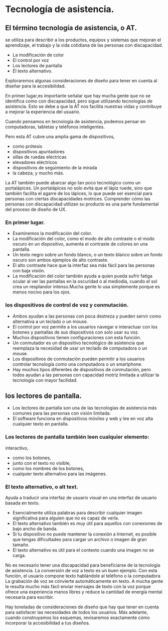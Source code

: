 # Tecnología de asistencia.


## El término tecnología de asistencia, o AT.
se utiliza para describir a los productos, equipos y sistemas que mejoran el aprendizaje, el trabajo y la vida cotidiana de las personas con discapacidad.

- La modificación de color
- El control por voz
- Los lectores de pantalla 
- El texto alternativo.

Exploraremos algunas consideraciones de diseño para tener en cuenta al diseñar para la accesibilidad.

En primer lugar,es importante señalar que hay mucha gente que no se identifica como con discapacidad, pero sigue utilizando tecnologías de asistencia.
Esto se debe a que la AT nos facilita nuestras vidas y contribuye a mejorar la experiencia del usuario.

Cuando pensamos en tecnología de asistencia, podemos pensar en computadoras, tabletas y teléfonos inteligentes.

Pero esta AT cubre una amplia gama de dispositivos,
- como prótesis
- dispositivos apuntadores
- sillas de ruedas eléctricas
- elevadores eléctricos
- dispositivos de seguimiento de la mirada 
- la cabeza, y mucho más.

La AT también puede abarcar algo tan poco tecnológico como un portalápices.
Un portalápices no solo evita que el lápiz ruede, sino que también facilita el agarre de los lápices, lo que puede ser esencial para personas con ciertas discapacidades motrices.
Comprender cómo las personas con discapacidad utilizan su producto es una parte
fundamental del proceso de diseño de UX.
### En primer lugar.

- Examinemos la modificación del color.
- La modificación del color, como el modo de alto contraste o el modo oscuro en un dispositivo,
  aumenta el contraste de colores en una pantalla.
- Un texto negro sobre un fondo blanco, o un texto blanco sobre un fondo oscuro son ambos ejemplos de alto contraste.
- El alto contraste hace que la interfaz sea más fácil para las personas con baja visión.
- La modificación del color también ayuda a quien pueda sufrir fatiga ocular al ver las pantallas en la oscuridad o al mediodía,  cuando el sol crea un resplandor intenso.Mucha gente lo usa simplemente porque es menos nocivo para los ojos.

### los dispositivos de control de voz y conmutación.

- Ambos ayudan a las personas con poca destreza y pueden servir como alternativa a un teclado o un mouse.
- El control por voz permite a los usuarios navegar e interactuar con los botones y pantallas de sus dispositivos con 
 solo usar su voz.
- Muchos dispositivos tienen configuraciones con esta función.
- Un conmutador es un dispositivo tecnológico de asistencia que reemplaza la necesidad de usar un teclado de computadora o un mouse.
- Los dispositivos de conmutación pueden permitir a los usuarios controlar tecnología como una computadora o un smartphone.
- Hay muchos tipos diferentes de dispositivos de conmutación, pero todos ayudan a las personas con capacidad motriz limitada a utilizar la tecnología con mayor facilidad.

## los lectores de pantalla.

- Los lectores de pantalla son una de las tecnologías de asistencia más comunes para las personas con visión limitada.
- El software funciona en dispositivos móviles y web y lee en voz alta cualquier texto en pantalla.
###  Los lectores de pantalla también leen cualquier elemento:
 interactivo,
 - como los botones, 
 - junto con el texto no visible, 
 - como los nombres de los botones, 
 -  cualquier texto alternativo para las imágenes.

### El texto alternativo, o alt text. 

Ayuda a traducir una interfaz de usuario visual en una interfaz de usuario basada en texto.
- Esencialmente utiliza palabras para describir cualquier imagen significativa para alguien que no es capaz de verla.
- El texto alternativo también es muy útil para aquellos con conexiones de bajo ancho de banda.
- Si tu dispositivo no puede mantener la conexión a Internet, es posible que tengas dificultades para cargar 
  un archivo o imagen de gran tamaño.
- El texto alternativo es útil para el contexto cuando una imagen no se carga.

No es necesario tener una discapacidad para beneficiarse de la tecnología de asistencia.
La conversión de voz a texto es un buen ejemplo.
Con esta función, el usuario compone texto hablándole al teléfono o la computadora La grabación de voz se convierte
 automáticamente en texto. A mucha gente le resulta mucho más fácil enviar mensajes de texto con la voz
porque ofrece una experiencia manos libres y reduce la cantidad de energía mental necesaria para escribir.

Hay toneladas de consideraciones de diseño que hay que tener en cuenta para satisfacer las necesidades de todos los usuarios.
Más adelante, cuando construyamos los esquemas, revisaremos exactamente cómo incorporar la accesibilidad a tus diseños.
